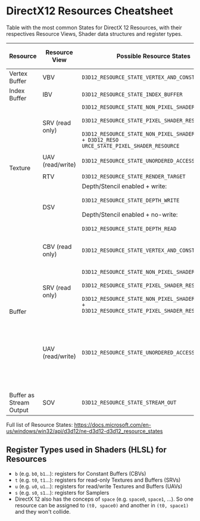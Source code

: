 # DirectX12 Resources Cheatsheet

Table with the most common States for DirectX 12 Resources, with their respectives Resource Views, Shader data structures and register types.

<!--
<table>
    <thead>
        <tr>
            <th>Layer 1</th>
            <th>Layer 2</th>
            <th>Layer 3</th>
        </tr>
    </thead>
    <tbody>
        <tr>
            <td rowspan=4>L1 Name</td>
            <td rowspan=2>L2 Name A</td>
            <td>L3 Name A</td>
        </tr>
        <tr>
            <td>L3 Name B</td>
        </tr>
        <tr>
            <td rowspan=2>L2 Name B</td>
            <td>L3 Name C</td>
        </tr>
        <tr>
            <td>L3 Name D</td>
        </tr>
    </tbody>
</table>
-->

<table>
    <thead>
        <tr>
            <th>Resource</th>
            <th>Resource View</th>
            <th>Possible Resource States</th>
            <th>Shader (HLSL)</th>
            <th>Shader Register Type</th>
        </tr>
    </thead>
    <tbody>
        <!-- VERTEX BUFFER -->
        <tr>
            <td>Vertex Buffer</td>
            <td>VBV</td>
            <td><code>D3D12_RESOURCE_STATE_VERTEX_AND_CONSTANT_BUFFER</code></td>
            <td>-</td>
            <td> </td>
        </tr>
        <!-- INDEX BUFFER -->
        <tr>
            <td>Index Buffer</td>
            <td>IBV</td>
            <td><code>D3D12_RESOURCE_STATE_INDEX_BUFFER</code></td>
            <td>-</td>
            <td> </td>
        </tr>
        <!-- TEXTURE -->
        <tr>
            <td rowspan=4>Texture</td>
            <td>SRV (read only)</td>
            <td><code>D3D12_RESOURCE_STATE_NON_PIXEL_SHADER_RESOURCE</code> <br><br> <code>D3D12_RESOURCE_STATE_PIXEL_SHADER_RESOURCE</code> <br><br> <code>D3D12_RESOURCE_STATE_NON_PIXEL_SHADER_RESOURCE + D3D12_RESO
URCE_STATE_PIXEL_SHADER_RESOURCE</code></td>
            <td><code>Texture&lt;type&gt;</code></td>
            <td><code>t</code></td>
        </tr>
        <tr>
            <td>UAV (read/write)</td>
            <td><code>D3D12_RESOURCE_STATE_UNORDERED_ACCESS</code></td>
            <td><code>RWTexture&lt;type&gt;</code> <br><br> <code>RasterizerOrderedTexture&lt;type&gt</code></td>
            <td><code>u</code></td>
        </tr>
        <tr>
            <td>RTV</td>
            <td><code>D3D12_RESOURCE_STATE_RENDER_TARGET</code></td>
            <td>-<type></td>
            <td> </td>
        </tr>
        <tr>
            <td>DSV</td>
            <td>Depth/Stencil enabled + write: <br><br> <code>D3D12_RESOURCE_STATE_DEPTH_WRITE</code> <br><br> Depth/Stencil enabled + no-write: <br><br> <code>D3D12_RESOURCE_STATE_DEPTH_READ</code></td>
            <td>-<type></td>
            <td> </td>
        </tr>
        <!-- BUFFER -->
        <tr>
            <td rowspan=3>Buffer</td>
            <td>CBV (read only)</td>
            <td><code>D3D12_RESOURCE_STATE_VERTEX_AND_CONSTANT_BUFFER</code></td>
            <td><code>cbuffer {members}</code> <br><br> <code>tbuffer {members}</code> <br><br> <code>ConstantBuffer&lt;struct&gt;</code></td>
            <td><code>b</code></td>
        </tr>
        <tr>
            <td>SRV (read only)</td>
            <td><code>D3D12_RESOURCE_STATE_NON_PIXEL_SHADER_RESOURCE</code> <br><br> <code>D3D12_RESOURCE_STATE_PIXEL_SHADER_RESOURCE</code> <br><br> <code>D3D12_RESOURCE_STATE_NON_PIXEL_SHADER_RESOURCE +
D3D12_RESOURCE_STATE_PIXEL_SHADER_RESOURCE</code></td>
            <td><code>Buffer&lt;type&gt;</code> <br><br> <code>StructuredBuffer&lt;struct&gt;</code> <br><br> <code>ByteAddressBuffer</code></td>
            <td><code>t</code></td>
        </tr>
        <tr>
            <td>UAV (read/write)</td>
            <td><code>D3D12_RESOURCE_STATE_UNORDERED_ACCESS</code></td>
            <td><code>RWBuffer&lt;type&gt;</code> <br><br> <code>RWStructuredBuffer&lt;struct&gt;</code> <br><br> <code>RWByteAddressBuffer</code> <br><br> <code>RasterizerOrderedBuffer&lt;type&gt;</code> <br><br> <code>RasterizerOrderedStructuredBuffer&lt;struct&gt;</code> <br><br> <code>RasterizerOrderedByteAddressBuffer</code></td>
            <td><code>u</code></td>
        </tr>
        <!-- BUFFER AS STREAM OUTPUT -->
        <tr>
            <td>Buffer as Stream Output</td>
            <td>SOV</td>
            <td><code>D3D12_RESOURCE_STATE_STREAM_OUT</code></td>
            <td>-</td>
            <td> </td>
        </tr>
    </tbody>
</table>

Full list of Resource States: https://docs.microsoft.com/en-us/windows/win32/api/d3d12/ne-d3d12-d3d12_resource_states

## Register Types used in Shaders (HLSL) for Resources

- `b` (e.g. `b0`, `b1`...): registers for Constant Buffers (CBVs)
- `t` (e.g. `t0`, `t1`...): registers for read-only Textures and Buffers (SRVs)
- `u` (e.g. `u0`, `u1`...): registers for read/write Textures and Buffers (UAVs)
- `s` (e.g. `s0`, `s1`...): registers for Samplers
- DirectX 12 also has the conceps of `space` (e.g. `space0`, `space1`, ...). So one resource can be assigned to `(t0, space0)` and another in `(t0, space1)` and they won't collide.
